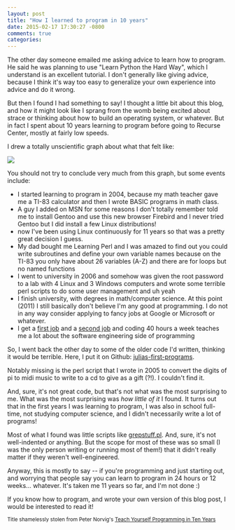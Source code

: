 ```yaml
---
layout: post
title: "How I learned to program in 10 years"
date: 2015-02-17 17:30:27 -0800
comments: true
categories: 
---
```


The other day someone emailed me asking advice to learn how to program.
He said he was planning to use "Learn Python the Hard Way", which I
understand is an excellent tutorial. I don't generally like giving
advice, because I think it's way too easy to generalize your own
experience into advice and do it wrong.

But then I found I had something to say! I thought a little bit about
this blog, and how it might look like I sprang from the womb being
excited about strace or thinking about how to build an operating system,
or whatever. But in fact I spent about 10 years learning to program
before going to Recurse Center, mostly at fairly low speeds.

I drew a totally unscientific graph about what that felt like:

<a href="/images/unscientific-programming-graph.png"> <img src="/images/unscientific-programming-graph.png"> </a>

<!-- more -->

You should not try to conclude very much from this graph, but some
events include:

* I started learning to program in 2004, because my math teacher gave me
  a TI-83 calculator and then I wrote BASIC programs in math class. 
* A guy I added on MSN for some reasons I don't totally remember told me
  to install Gentoo and use this new browser Firebird and I never tried
  Gentoo but I did install a few Linux distributions!
* now I've been using Linux continuously for 11 years so that was a
  pretty great decision I guess.
* My dad bought me Learning Perl and I was amazed to find out you could
  write subroutines and define your own variable names because on the
  TI-83 you only have about 26 variables (A-Z) and there are for loops
  but no named functions
* I went to university in 2006 and somehow was given the root password
  to a lab with 4 Linux and 3 Windows computers and wrote some terrible
  perl scripts to do some user management and uh yeah
* I finish university, with degrees in math/computer science. At this
  point (2011) I still basically don't believe I'm any good at
  programming. I do not in any way consider applying to fancy jobs at
  Google or Microsoft or whatever.
* I get a [first job](http://evolvingweb.ca/) and a [second job](http://www.viascience.com/) and coding 40 hours a week teaches me
  a lot about the software engineering side of programming

So, I went back the other day to some of the older code I'd written,
thinking it would be terrible. Here, I put it on Github:
[julias-first-programs](https://github.com/jvns/julias-first-programs/blob/master/2005/grepstuff.pl).

Notably missing is the perl script that I wrote in 2005 to convert the
digits of pi to midi music to write to a cd to give as a gift (?!). I
couldn't find it.

And, sure, it's not great code, but that's not what was the most
surprising to me. What was the most surprising was *how little of it* I
found. It turns out that in the first years I was learning to program, I
was also in school full-time, not studying computer science, and I
didn't necessarily write a lot of programs!

Most of what I found was little scripts like
[grepstuff.pl](https://github.com/jvns/julias-first-programs/blob/master/2005/grepstuff.pl).
And, sure, it's not well-indented or anything. But the scope for most of
these was so small (I was the only person writing or running most of
them!) that it didn't really matter if they weren't well-engineered.

Anyway, this is mostly to say -- if you're programming and just starting
out, and worrying that people say you can learn to program in 24 hours
or 12 weeks... whatever. It's taken me 11 years so far, and I'm not done
:)

If you know how to program, and wrote your own version of this blog
post, I would be interested to read it!

<small>Title shamelessly stolen from Peter Norvig's [Teach Yourself Programming in Ten Years](http://norvig.com/21-days.html)</small>
